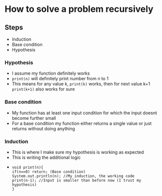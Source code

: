 # How to solve a problem recursively

## Steps
- Induction
- Base condition
- Hypothesis

### Hypothesis
- I assume my function definitely works
- `print(n)` will definitely print number from n to 1
- This means for any value k, `print(k)` works, then for next value k+1 `print(k+1)` also works for sure

### Base condition
- My function has at least one input condition for which the input doesnt become further small
- For a base condition my function either returns a single value or just returns without doing anything

### Induction
- This is where I make sure my hypothesis is working as expected
- This is writing the additional logic
- ``` 
  void print(n){
  if(n==0) return; (Base condition)
  System.out.println(n); //My induction, the working code
  print(n-1); //Input is smaller than before now (I trust my hypothesis)
  }

```